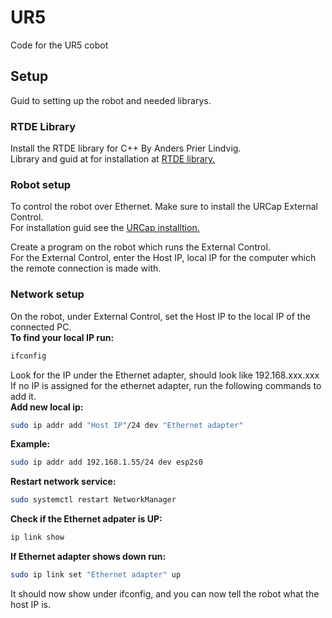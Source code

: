 # UR5
Code for the UR5 cobot<br>

## Setup
Guid to setting up the robot and needed librarys.<br>

### RTDE Library
Install the RTDE library for C++ By Anders Prier Lindvig.<br>
Library and guid at for installation at [RTDE library.](https://gitlab.com/sdurobotics/ur_rtde)<br>

### Robot setup
To control the robot over Ethernet. Make sure to install the URCap External Control.<br>
For installation guid see the [URCap installtion.](https://github.com/UniversalRobots/Universal_Robots_ROS_Driver/blob/master/ur_robot_driver/doc/install_urcap_e_series.md)<br>

Create a program on the robot which runs the External Control.<br>
For the External Control, enter the Host IP, local IP for the computer which the remote connection is made with.

### Network setup
On the robot, under External Control, set the Host IP to the local IP of the connected PC.<br>
**To find your local IP run:**<br>
```bash
ifconfig
```
Look for the IP under the Ethernet adapter, should look like 192.168.xxx.xxx<br>
If no IP is assigned for the ethernet adapter, run the following commands to add it.<br>
**Add new local ip:**<br>
```bash
sudo ip addr add "Host IP"/24 dev "Ethernet adapter"
```
**Example:**<br>
```bash
sudo ip addr add 192.168.1.55/24 dev esp2s0
```
**Restart network service:**<br>
```bash
sudo systemctl restart NetworkManager
```
**Check if the Ethernet adpater is UP:**<br>
```bash
ip link show
```
**If Ethernet adapter shows down run:**<br>
```bash
sudo ip link set "Ethernet adapter" up
```
It should now show under ifconfig, and you can now tell the robot what the host IP is.



